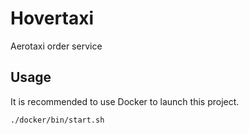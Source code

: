 # Hovertaxi
Aerotaxi order service

## Usage

It is recommended to use Docker to launch this project.

```bash
./docker/bin/start.sh
```
